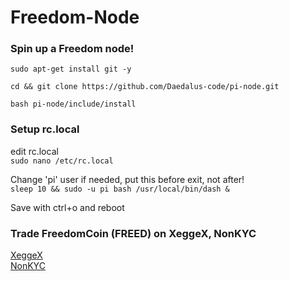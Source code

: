 
# Freedom-Node  

### Spin up a Freedom node!  

``sudo apt-get install git -y``  

``cd && git clone https://github.com/Daedalus-code/pi-node.git``  

``bash pi-node/include/install``  

### Setup rc.local

edit rc.local  
``sudo nano /etc/rc.local``  

Change 'pi' user if needed, put this before exit, not after!  
``sleep 10 && sudo -u pi bash /usr/local/bin/dash &``  

Save with ctrl+o and reboot  

### Trade FreedomCoin (FREED) on XeggeX, NonKYC

[XeggeX](https://xeggex.com?ref=650e9399625501b3b53b1172)  
[NonKYC](https://nonkyc.io?ref=66a730caaee63aa82784b011)  
